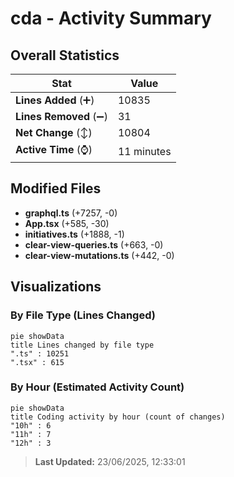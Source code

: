 # cda - Activity Summary 

## Overall Statistics

| Stat                   | Value                                                             |
| ---------------------- | ----------------------------------------------------------------- |
| **Lines Added** (➕)   | 10835                                          |
| **Lines Removed** (➖) | 31                                        |
| **Net Change** (↕)    | 10804                |
| **Active Time** (⌚)   | 11 minutes |


## Modified Files
- **graphql.ts** (+7257, -0)
- **App.tsx** (+585, -30)
- **initiatives.ts** (+1888, -1)
- **clear-view-queries.ts** (+663, -0)
- **clear-view-mutations.ts** (+442, -0)

## Visualizations

### By File Type (Lines Changed)

```mermaid
pie showData
title Lines changed by file type
".ts" : 10251
".tsx" : 615
```

### By Hour (Estimated Activity Count)

```mermaid
pie showData
title Coding activity by hour (count of changes)
"10h" : 6
"11h" : 7
"12h" : 3
```


> **Last Updated:** 23/06/2025, 12:33:01